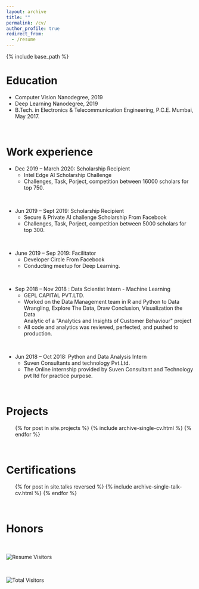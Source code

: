 ```yaml
---
layout: archive
title: ""
permalink: /cv/
author_profile: true
redirect_from:
  - /resume
---
```


{% include base_path %}

Education
======

* Computer Vision Nanodegree, 2019
* Deep Learning Nanodegree, 2019
* B.Tech. in Electronics & Telecommunication Engineering, P.C.E. Mumbai, May 2017.


<br> 

Work experience
======
* Dec 2019 –  March 2020: Scholarship Recipient 
  * Intel Edge AI Scholarship Challenge
  * Challenges, Task, Porject, competition between 16000 scholars for top 750. 
  
<br>

* Jun 2019 – Sept 2019: Scholarship Recipient 
  * Secure & Private AI challenge Scholarship From Facebook
  * Challenges, Task, Porject, competition between 5000 scholars for top 300. 
 
<br> 

* June 2019 – Sep 2019: Facilitator
  * Developer Circle From Facebook  
  * Conducting meetup for Deep Learning.
  
<br>

* Sep 2018 – Nov 2018 : Data Scientist Intern - Machine Learning
  * GEPL CAPITAL PVT.LTD.
  * Worked on the Data Management team in R and Python to Data Wrangling, Explore The Data, Draw Conclusion, Visualization the Data    
    Analytic of a "Analytics and Insights of Customer Behaviour" project
  * All code and analytics was reviewed, perfected, and pushed to production.
  
<br>

* Jun 2018 – Oct 2018: Python and Data Analysis Intern
  * Suven Consultants and technology Pvt.Ltd.
  * The Online internship provided by Suven Consultant and Technology pvt ltd for
    practice purpose.
  
<br>  

Projects
======
  <ul>{% for post in site.projects %}
    {% include archive-single-cv.html %}
  {% endfor %}</ul>
  
<br> 
  
Certifications
======
  <ul>{% for post in site.talks reversed %}
    {% include archive-single-talk-cv.html %}
  {% endfor %}</ul>
  
<br> 
  
Honors
======


<br>

![Resume Visitors](https://visitor-badge.glitch.me/badge?page_id=ahkhalwai.ahkhalwai.github.io/cv/)

<br>

![Total Visitors](https://visitor-badge.glitch.me/badge?page_id=ahkhalwai.ahkhalwai.github.io/)

<br>
